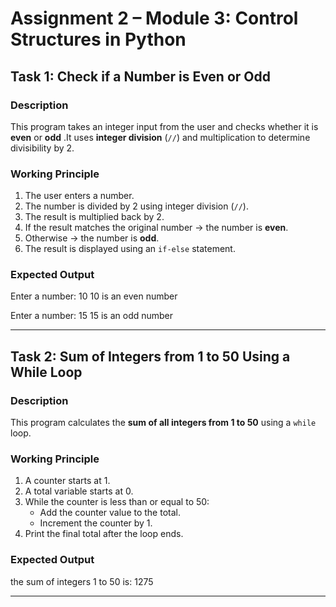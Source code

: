 # Assignment 2 – Module 3: Control Structures in Python


## Task 1: Check if a Number is Even or Odd

### Description
This program takes an integer input from the user and checks whether it is **even** or **odd** .It uses **integer division** (`//`) and multiplication to determine divisibility by 2.

### Working Principle
1. The user enters a number.
2. The number is divided by 2 using integer division (`//`).
3. The result is multiplied back by 2.
4. If the result matches the original number → the number is **even**.
5. Otherwise → the number is **odd**.
6. The result is displayed using an `if-else` statement.

### Expected Output
Enter a number: 10
10 is an even number

Enter a number: 15
15 is an odd number




---

## Task 2: Sum of Integers from 1 to 50 Using a While Loop

### Description
This program calculates the **sum of all integers from 1 to 50** using a `while` loop.

### Working Principle
1. A counter starts at 1.
2. A total variable starts at 0.
3. While the counter is less than or equal to 50:
   - Add the counter value to the total.
   - Increment the counter by 1.
4. Print the final total after the loop ends.

### Expected Output
the sum of integers 1 to 50 is: 1275



---
